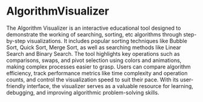 # AlgorithmVisualizer
The Algorithm Visualizer is an interactive educational tool designed to demonstrate the working of searching, sorting, etc algorithms through step-by-step visualizations. It includes popular sorting techniques like Bubble Sort, Quick Sort, Merge Sort, as well as searching methods like Linear Search and Binary Search. The tool highlights key operations such as comparisons, swaps, and pivot selection using colors and animations, making complex processes easier to grasp. Users can compare algorithm efficiency, track performance metrics like time complexity and operation counts, and control the visualization speed to suit their pace. With its user-friendly interface, the visualizer serves as a valuable resource for learning, debugging, and improving algorithmic problem-solving skills.
